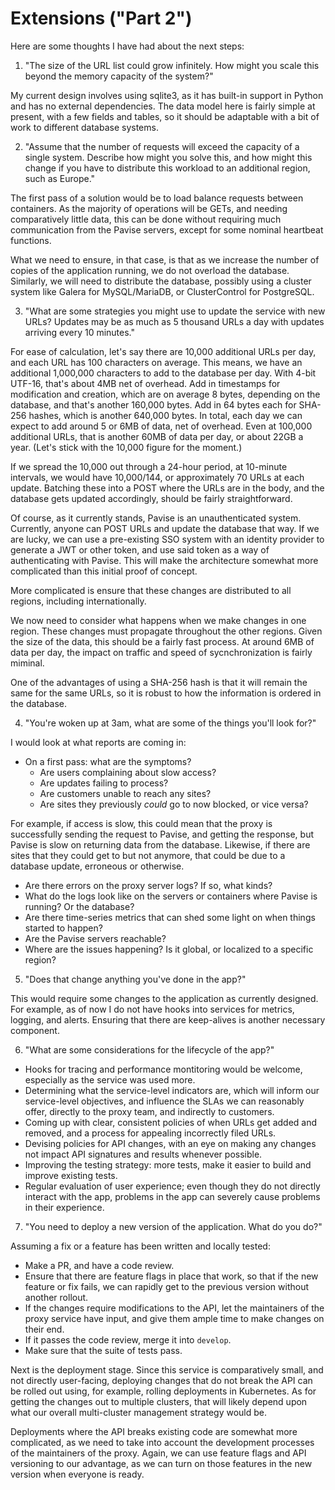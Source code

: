 # Extensions ("Part 2")

Here are some thoughts I have had about the next steps:

1. "The size of the URL list could grow infinitely. How might you scale this beyond the memory capacity of the system?"

My current design involves using sqlite3, as it has built-in support in Python and has no external dependencies. The data model here is fairly simple at present, with a few fields and tables, so it should be adaptable with a bit of work to different database systems.

2. "Assume that the number of requests will exceed the capacity of a single system. Describe how might you solve this, and how might this change if you have to distribute this workload to an additional region, such as Europe."

The first pass of a solution would be to load balance requests between containers. As the majority of operations will be GETs, and needing comparatively little data, this can be done without requiring much communication from the Pavise servers, except for some nominal heartbeat functions.

What we need to ensure, in that case, is that as we increase the number of copies of the application running, we do not overload the database. Similarly, we will need to distribute the database, possibly using a cluster system like Galera for MySQL/MariaDB, or ClusterControl for PostgreSQL.



3. "What are some strategies you might use to update the service with new URLs? Updates may be as much as 5 thousand URLs a day with updates arriving every 10 minutes."

For ease of calculation, let's say there are 10,000 additional URLs per day, and each URL has 100 characters on average. This means, we have an additional 1,000,000 characters to add to the database per day. With 4-bit UTF-16, that's about 4MB net of overhead. Add in timestamps for modification and creation, which are on average 8 bytes, depending on the database, and that's another 160,000 bytes. Add in 64 bytes each for SHA-256 hashes, which is another 640,000 bytes. In total, each day we can expect to add around 5 or 6MB of data, net of overhead. Even at 100,000 additional URLs, that is another 60MB of data per day, or about 22GB a year. (Let's stick with the 10,000 figure for the moment.)

If we spread the 10,000 out through a 24-hour period, at 10-minute intervals, we would have 10,000/144, or approximately 70 URLs at each update. Batching these into a POST where the URLs are in the body, and the database gets updated accordingly, should be fairly straightforward.

Of course, as it currently stands, Pavise is an unauthenticated system. Currently, anyone can POST URLs and update the database that way. If we are lucky, we can use a pre-existing SSO system with an identity provider to generate a JWT or other token, and use said token as a way of authenticating with Pavise. This will make the architecture somewhat more complicated than this initial proof of concept.

More complicated is ensure that these changes are distributed to all regions, including internationally.

We now need to consider what happens when we make changes in one region. These changes must propagate throughout the other regions. Given the size of the data, this should be a fairly fast process. At around 6MB of data per day, the impact on traffic and speed of sycnchronization is fairly miminal.

One of the advantages of using a SHA-256 hash is that it will remain the same for the same URLs, so it is robust to how the information is ordered in the database.

4. "You're woken up at 3am, what are some of the things you'll look for?"

I would look at what reports are coming in:
* On a first pass: what are the symptoms? 
    - Are users complaining about slow access?
    - Are updates failing to process?
    - Are customers unable to reach any sites?
    - Are sites they previously _could_ go to now blocked, or vice versa?

For example, if access is slow, this could mean that the proxy is successfully sending the request to Pavise, and getting the response, but Pavise is slow on returning data from the database. Likewise, if there are sites that they could get to but not anymore, that could be due to a database update, erroneous or otherwise.

* Are there errors on the proxy server logs? If so, what kinds?
* What do the logs look like on the servers or containers where Pavise is running? Or the database?
* Are there time-series metrics that can shed some light on when things started to happen?
* Are the Pavise servers reachable?
* Where are the issues happening? Is it global, or localized to a specific region? 

5. "Does that change anything you've done in the app?"

This would require some changes to the application as currently designed. For example, as of now I do not have hooks into services for metrics, logging, and alerts. Ensuring that there are keep-alives is another necessary component.

6. "What are some considerations for the lifecycle of the app?"

* Hooks for tracing and performance montitoring would be welcome, especially as the service was used more.
* Determining what the service-level indicators are, which will inform our service-level objectives, and influence the SLAs we can reasonably offer, directly to the proxy team, and indirectly to customers.
* Coming up with clear, consistent policies of when URLs get added and removed, and a process for appealing incorrectly filed URLs.
* Devising policies for API changes, with an eye on making any changes not impact API signatures and results whenever possible.
* Improving the testing strategy: more tests, make it easier to build and improve existing tests.
* Regular evaluation of user experience; even though they do not directly interact with the app, problems in the app can severely cause problems in their experience.

7. "You need to deploy a new version of the application. What do you do?"

Assuming a fix or a feature has been written and locally tested:
* Make a PR, and have a code review.
* Ensure that there are feature flags in place that work, so that if the new feature or fix fails, we can rapidly get to the previous version without another rollout.
* If the changes require modifications to the API, let the maintainers of the proxy service have input, and give them ample time to make changes on their end.
* If it passes the code review, merge it into `develop`.
* Make sure that the suite of tests pass.

Next is the deployment stage. Since this service is comparatively small, and not directly user-facing, deploying changes that do not break the API can be rolled out using, for example, rolling deployments in Kubernetes. As for getting the changes out to multiple clusters, that will likely depend upon what our overall multi-cluster management strategy would be.

Deployments where the API breaks existing code are somewhat more complicated, as we need to take into account the development processes of the maintainers of the proxy. Again, we can use feature flags and API versioning to our advantage, as we can turn on those features in the new version when everyone is ready.
